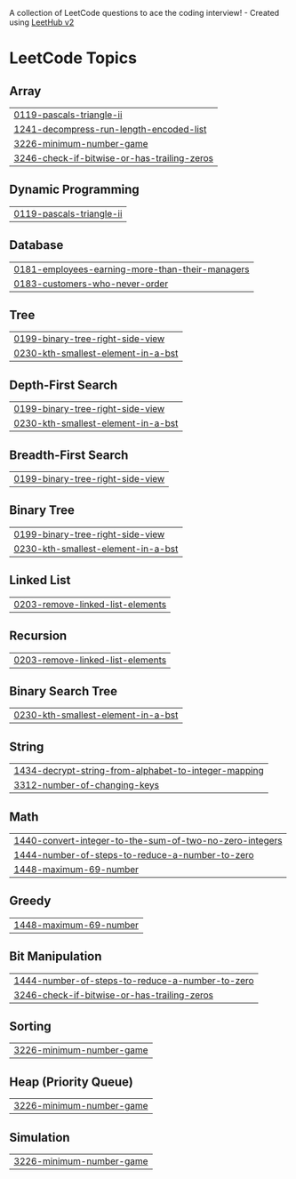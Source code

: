 A collection of LeetCode questions to ace the coding interview! - Created using [LeetHub v2](https://github.com/arunbhardwaj/LeetHub-2.0)
<!---LeetCode Topics Start-->
# LeetCode Topics
## Array
|  |
| ------- |
| [0119-pascals-triangle-ii](https://github.com/bharani2904/Problem_Solving/tree/master/0119-pascals-triangle-ii) |
| [1241-decompress-run-length-encoded-list](https://github.com/bharani2904/Problem_Solving/tree/master/1241-decompress-run-length-encoded-list) |
| [3226-minimum-number-game](https://github.com/bharani2904/Problem_Solving/tree/master/3226-minimum-number-game) |
| [3246-check-if-bitwise-or-has-trailing-zeros](https://github.com/bharani2904/Problem_Solving/tree/master/3246-check-if-bitwise-or-has-trailing-zeros) |
## Dynamic Programming
|  |
| ------- |
| [0119-pascals-triangle-ii](https://github.com/bharani2904/Problem_Solving/tree/master/0119-pascals-triangle-ii) |
## Database
|  |
| ------- |
| [0181-employees-earning-more-than-their-managers](https://github.com/bharani2904/Problem_Solving/tree/master/0181-employees-earning-more-than-their-managers) |
| [0183-customers-who-never-order](https://github.com/bharani2904/Problem_Solving/tree/master/0183-customers-who-never-order) |
## Tree
|  |
| ------- |
| [0199-binary-tree-right-side-view](https://github.com/bharani2904/Problem_Solving/tree/master/0199-binary-tree-right-side-view) |
| [0230-kth-smallest-element-in-a-bst](https://github.com/bharani2904/Problem_Solving/tree/master/0230-kth-smallest-element-in-a-bst) |
## Depth-First Search
|  |
| ------- |
| [0199-binary-tree-right-side-view](https://github.com/bharani2904/Problem_Solving/tree/master/0199-binary-tree-right-side-view) |
| [0230-kth-smallest-element-in-a-bst](https://github.com/bharani2904/Problem_Solving/tree/master/0230-kth-smallest-element-in-a-bst) |
## Breadth-First Search
|  |
| ------- |
| [0199-binary-tree-right-side-view](https://github.com/bharani2904/Problem_Solving/tree/master/0199-binary-tree-right-side-view) |
## Binary Tree
|  |
| ------- |
| [0199-binary-tree-right-side-view](https://github.com/bharani2904/Problem_Solving/tree/master/0199-binary-tree-right-side-view) |
| [0230-kth-smallest-element-in-a-bst](https://github.com/bharani2904/Problem_Solving/tree/master/0230-kth-smallest-element-in-a-bst) |
## Linked List
|  |
| ------- |
| [0203-remove-linked-list-elements](https://github.com/bharani2904/Problem_Solving/tree/master/0203-remove-linked-list-elements) |
## Recursion
|  |
| ------- |
| [0203-remove-linked-list-elements](https://github.com/bharani2904/Problem_Solving/tree/master/0203-remove-linked-list-elements) |
## Binary Search Tree
|  |
| ------- |
| [0230-kth-smallest-element-in-a-bst](https://github.com/bharani2904/Problem_Solving/tree/master/0230-kth-smallest-element-in-a-bst) |
## String
|  |
| ------- |
| [1434-decrypt-string-from-alphabet-to-integer-mapping](https://github.com/bharani2904/Problem_Solving/tree/master/1434-decrypt-string-from-alphabet-to-integer-mapping) |
| [3312-number-of-changing-keys](https://github.com/bharani2904/Problem_Solving/tree/master/3312-number-of-changing-keys) |
## Math
|  |
| ------- |
| [1440-convert-integer-to-the-sum-of-two-no-zero-integers](https://github.com/bharani2904/Problem_Solving/tree/master/1440-convert-integer-to-the-sum-of-two-no-zero-integers) |
| [1444-number-of-steps-to-reduce-a-number-to-zero](https://github.com/bharani2904/Problem_Solving/tree/master/1444-number-of-steps-to-reduce-a-number-to-zero) |
| [1448-maximum-69-number](https://github.com/bharani2904/Problem_Solving/tree/master/1448-maximum-69-number) |
## Greedy
|  |
| ------- |
| [1448-maximum-69-number](https://github.com/bharani2904/Problem_Solving/tree/master/1448-maximum-69-number) |
## Bit Manipulation
|  |
| ------- |
| [1444-number-of-steps-to-reduce-a-number-to-zero](https://github.com/bharani2904/Problem_Solving/tree/master/1444-number-of-steps-to-reduce-a-number-to-zero) |
| [3246-check-if-bitwise-or-has-trailing-zeros](https://github.com/bharani2904/Problem_Solving/tree/master/3246-check-if-bitwise-or-has-trailing-zeros) |
## Sorting
|  |
| ------- |
| [3226-minimum-number-game](https://github.com/bharani2904/Problem_Solving/tree/master/3226-minimum-number-game) |
## Heap (Priority Queue)
|  |
| ------- |
| [3226-minimum-number-game](https://github.com/bharani2904/Problem_Solving/tree/master/3226-minimum-number-game) |
## Simulation
|  |
| ------- |
| [3226-minimum-number-game](https://github.com/bharani2904/Problem_Solving/tree/master/3226-minimum-number-game) |
<!---LeetCode Topics End-->